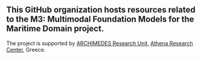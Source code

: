 ## This GitHub organization hosts resources related to the M3: Multimodal Foundation Models for the Maritime Domain project.

The project is supported by [ARCHIMEDES Research Unit](https://archimedesai.gr/en/), [Athena Research Center](https://www.athenarc.gr), Greece.



 
